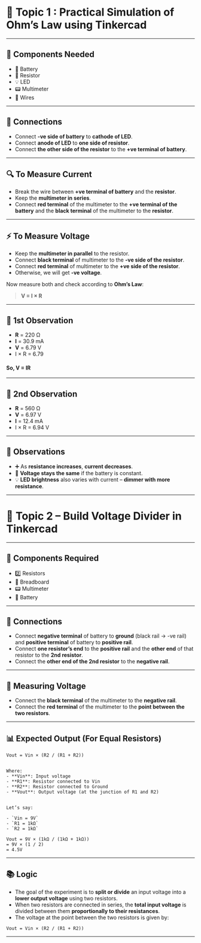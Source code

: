 # 🧪 Topic 1 : Practical Simulation of Ohm’s Law using Tinkercad

---

## 🔩 Components Needed
- 🔋 Battery  
- 🔘 Resistor  
- 💡 LED  
- 📟 Multimeter  
- 🧵 Wires  

---

## 🔌 Connections
- Connect **-ve side of battery** to **cathode of LED**.  
- Connect **anode of LED** to **one side of resistor**.  
- Connect **the other side of the resistor** to the **+ve terminal of battery**.

---

## 🔍 To Measure Current
- Break the wire between **+ve terminal of battery** and the **resistor**.  
- Keep the **multimeter in series**.  
- Connect **red terminal** of the multimeter to the **+ve terminal of the battery** and the **black terminal** of the multimeter to the **resistor**.

---

## ⚡ To Measure Voltage
- Keep the **multimeter in parallel** to the resistor.  
- Connect **black terminal** of multimeter to the **-ve side of the resistor**.  
- Connect **red terminal** of multimeter to the **+ve side of the resistor**.  
- Otherwise, we will get **-ve voltage**.

Now measure both and check according to **Ohm’s Law**:  
> **V = I × R**

---

## 🧾 1st Observation
- **R** = 220 Ω  
- **I** = 30.9 mA  
- **V** = 6.79 V  
 - I × R = 6.79
#### So, V = IR

---

## 🧾 2nd Observation
- **R** = 560 Ω  
- **V** = 6.97 V  
- **I** = 12.4 mA  
- I × R = 6.94 V



---

## 📌 Observations
- ➕ As **resistance increases**, **current decreases**.  
- 🔋 **Voltage stays the same** if the battery is constant.  
- 💡 **LED brightness** also varies with current – **dimmer with more resistance**.

---
# 🔋 Topic 2 – Build Voltage Divider in Tinkercad

---

## 🧰 Components Required
- 2️⃣ Resistors  
- 🧱 Breadboard  
- 📟 Multimeter  
- 🔋 Battery  

---

## 🔌 Connections
- Connect **negative terminal** of battery to **ground** (black rail → -ve rail) and **positive terminal** of battery to **positive rail**.
- Connect **one resistor’s end** to the **positive rail** and the **other end** of that resistor to the **2nd resistor**.
- Connect the **other end of the 2nd resistor** to the **negative rail**.

---

## 📏 Measuring Voltage
- Connect the **black terminal** of the multimeter to the **negative rail**.
- Connect the **red terminal** of the multimeter to the **point between the two resistors**.

---

## 📊 Expected Output (For Equal Resistors)
```
Vout = Vin × (R2 / (R1 + R2))


Where:
- **Vin**: Input voltage
- **R1**: Resistor connected to Vin
- **R2**: Resistor connected to Ground
- **Vout**: Output voltage (at the junction of R1 and R2)


Let’s say:

- `Vin = 9V`
- `R1 = 1kΩ`
- `R2 = 1kΩ`

Vout = 9V × (1kΩ / (1kΩ + 1kΩ))
= 9V × (1 / 2)
= 4.5V

```
---

## 📚 Logic

- The goal of the experiment is to **split or divide** an input voltage into a **lower output voltage** using two resistors.
- When two resistors are connected in series, the **total input voltage** is divided between them **proportionally to their resistances**.
- The voltage at the point between the two resistors is given by:
```
Vout = Vin × (R2 / (R1 + R2))
```
---









